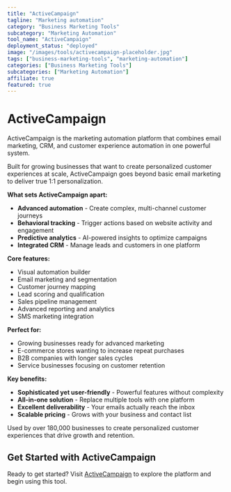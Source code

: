 ```yaml
---
title: "ActiveCampaign"
tagline: "Marketing automation"
category: "Business Marketing Tools"
subcategory: "Marketing Automation"
tool_name: "ActiveCampaign"
deployment_status: "deployed"
image: "/images/tools/activecampaign-placeholder.jpg"
tags: ["business-marketing-tools", "marketing-automation"]
categories: ["Business Marketing Tools"]
subcategories: ["Marketing Automation"]
affiliate: true
featured: true
---
```


# ActiveCampaign

ActiveCampaign is the marketing automation platform that combines email marketing, CRM, and customer experience automation in one powerful system.

Built for growing businesses that want to create personalized customer experiences at scale, ActiveCampaign goes beyond basic email marketing to deliver true 1:1 personalization.

**What sets ActiveCampaign apart:**
- **Advanced automation** - Create complex, multi-channel customer journeys
- **Behavioral tracking** - Trigger actions based on website activity and engagement
- **Predictive analytics** - AI-powered insights to optimize campaigns
- **Integrated CRM** - Manage leads and customers in one platform

**Core features:**
- Visual automation builder
- Email marketing and segmentation
- Customer journey mapping
- Lead scoring and qualification
- Sales pipeline management
- Advanced reporting and analytics
- SMS marketing integration

**Perfect for:**
- Growing businesses ready for advanced marketing
- E-commerce stores wanting to increase repeat purchases
- B2B companies with longer sales cycles
- Service businesses focusing on customer retention

**Key benefits:**
- **Sophisticated yet user-friendly** - Powerful features without complexity
- **All-in-one solution** - Replace multiple tools with one platform
- **Excellent deliverability** - Your emails actually reach the inbox
- **Scalable pricing** - Grows with your business and contact list

Used by over 180,000 businesses to create personalized customer experiences that drive growth and retention.

## Get Started with ActiveCampaign

Ready to get started? Visit [ActiveCampaign](https://www.activecampaign.com) to explore the platform and begin using this tool.